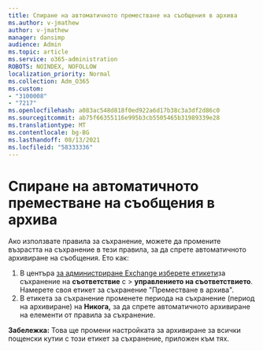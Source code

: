 ```yaml
---
title: Спиране на автоматичното преместване на съобщения в архива
ms.author: v-jmathew
author: v-jmathew
manager: dansimp
audience: Admin
ms.topic: article
ms.service: o365-administration
ROBOTS: NOINDEX, NOFOLLOW
localization_priority: Normal
ms.collection: Adm_O365
ms.custom:
- "3100008"
- "7217"
ms.openlocfilehash: a083ac548d818f0ed922a6d17b38c3a3df2d86c0
ms.sourcegitcommit: ab75f66355116e995b3cb5505465b31989339e28
ms.translationtype: MT
ms.contentlocale: bg-BG
ms.lasthandoff: 08/13/2021
ms.locfileid: "58333336"
---
```

# <a name="stop-messages-from-moving-to-the-archive-automatically"></a>Спиране на автоматичното преместване на съобщения в архива

Ако използвате правила за съхранение, можете да промените възрастта на съхранение в тези правила, за да спрете автоматичното архивиране на съобщения. Ето как:

1. В центъра [за администриране Exchange изберете етикети](https://go.microsoft.com/fwlink/?linkid=2059104)за съхранение на **съответствие** с  >  **управлението на съответствието**. Намерете своя етикет за съхранение "Преместване в архива".
2. В етикета за съхранение променете периода на съхранение (период на архивиране) на **Никога,** за да спрете автоматичното архивиране на елементи от правила за съхранение.

**Забележка:** Това ще промени настройката за архивиране за всички пощенски кутии с този етикет за съхранение, приложен към тях.
